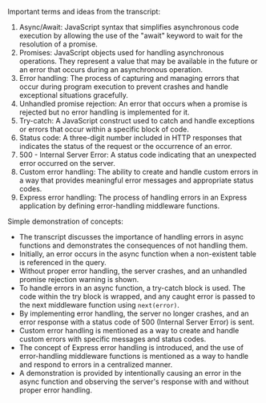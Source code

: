 Important terms and ideas from the transcript:
1. Async/Await: JavaScript syntax that simplifies asynchronous code execution by allowing the use of the "await" keyword to wait for the resolution of a promise.
2. Promises: JavaScript objects used for handling asynchronous operations. They represent a value that may be available in the future or an error that occurs during an asynchronous operation.
3. Error handling: The process of capturing and managing errors that occur during program execution to prevent crashes and handle exceptional situations gracefully.
4. Unhandled promise rejection: An error that occurs when a promise is rejected but no error handling is implemented for it.
5. Try-catch: A JavaScript construct used to catch and handle exceptions or errors that occur within a specific block of code.
6. Status code: A three-digit number included in HTTP responses that indicates the status of the request or the occurrence of an error.
7. 500 - Internal Server Error: A status code indicating that an unexpected error occurred on the server.
8. Custom error handling: The ability to create and handle custom errors in a way that provides meaningful error messages and appropriate status codes.
9. Express error handling: The process of handling errors in an Express application by defining error-handling middleware functions.

Simple demonstration of concepts:
- The transcript discusses the importance of handling errors in async functions and demonstrates the consequences of not handling them.
- Initially, an error occurs in the async function when a non-existent table is referenced in the query.
- Without proper error handling, the server crashes, and an unhandled promise rejection warning is shown.
- To handle errors in an async function, a try-catch block is used. The code within the try block is wrapped, and any caught error is passed to the next middleware function using `next(error)`.
- By implementing error handling, the server no longer crashes, and an error response with a status code of 500 (Internal Server Error) is sent.
- Custom error handling is mentioned as a way to create and handle custom errors with specific messages and status codes.
- The concept of Express error handling is introduced, and the use of error-handling middleware functions is mentioned as a way to handle and respond to errors in a centralized manner.
- A demonstration is provided by intentionally causing an error in the async function and observing the server's response with and without proper error handling.